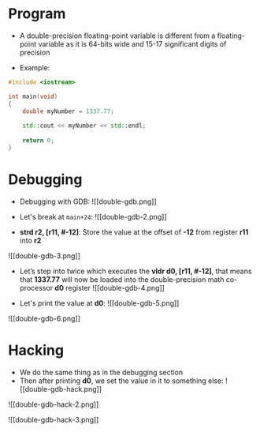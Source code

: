 # Program
- A double-precision floating-point variable is different from a floating-point variable as it is 64-bits wide and 15-17 significant digits of precision

- Example:
```cpp
#include <iostream>

int main(void)
{
	double myNumber = 1337.77;
	
	std::cout << myNumber << std::endl;
	
	return 0;
}
```

# Debugging
- Debugging with GDB:
![[double-gdb.png]]

- Let's break at `main+24`:
![[double-gdb-2.png]]
- **strd r2, [r11, #-12]**: Store the value at the offset of **-12** from register **r11** into **r2**

![[double-gdb-3.png]]

- Let’s step into twice which executes the **vldr d0, [r11, #-12]**, that means that **1337.77** will now be loaded into the double-precision math co-processor **d0** register
![[double-gdb-4.png]]

- Let's print the value at **d0**:
![[double-gdb-5.png]]

![[double-gdb-6.png]]

# Hacking
- We do the same thing as in the debugging section
- Then after printing **d0**, we set the value in it to something else:
![[double-gdb-hack.png]]

![[double-gdb-hack-2.png]]

![[double-gdb-hack-3.png]]
